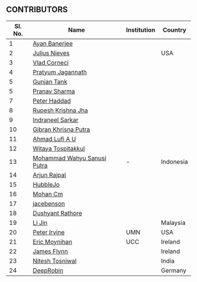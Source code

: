 ## CONTRIBUTORS

| Sl. No. | Name | Institution | Country |
| ------- | ---- | ----------- | ------- |
|1| [Ayan Banerjee](https://github.com/ayan-b) | | |
|2| [Julius Nieves](https://github.com/Julz4455) | | USA |
|3| [Vlad Corneci](https://github.com/asaltvld30) | | |
|4| [Pratyum Jagannath](https://github.com/pratyum) | | |
|5| [Gunjan Tank](https://github.com/gunjan01) | | |
|5| [Pranav Sharma](https://github.com/sharma-p) | | |
|7| [Peter Haddad](https://github.com/PeterHdd) | | |
|8| [Rupesh Krishna Jha](https://github.com/Rupeshiya) | | |
|9| [Indraneel Sarkar](https://github.com/sark01) | | |
|10| [Gibran Khrisna Putra](https://github.com/brantem) | | |
|11| [Ahmad Lufi A U](https://github.com/ahmadlufiau) | | |
|12| [Witaya Tospitakkul](https://github.com/wtospit) | | |
|13| [Mohammad Wahyu Sanusi Putra](https://github.com/waysp) | - | Indonesia |
|14| [Arjun Rajpal](https://github.com/arjunrajpal) | | |
|15| [HubbleJo](https://github.com/hubblejo) | | |
|16| [Mohan Cm](https://github.com/mohancm) | | |
|17| [jacebenson](https://github.com/jacebenson) | | |
|18| [Dushyant Rathore](https://github.com/dushyantRathore) | | |
|19| [Li Jin](https://github.com/sljtheultima) | |Malaysia|
|20| [Peter Irvine](https://github.com/peirvine) | UMN | USA |
|21| [Eric Moynihan](https://github.com/TooFiveFive) | UCC | Ireland |
|22| [James Flynn](https://github.com/james-flynn-ie) | | Ireland |
|23| [Nitesh Tosniwal](https://github.com/sudonitesh) | | India |
|24| [DeepRobin](https://github.com/deeprobin) | | Germany |
